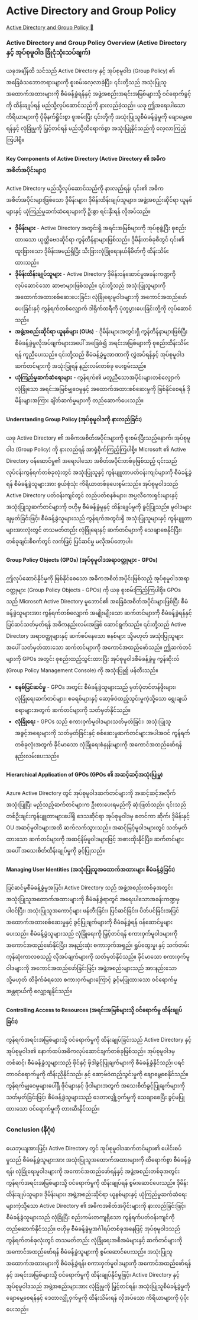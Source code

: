 # Active Directory and Group Policy

[Active Directory and Group Policy 🔗](https://www.coursera.org/learn/cybersecurity-threat-vectors-and-mitigation/lecture/A1tJz/active-directory-and-group-policy)

### Active Directory and Group Policy Overview (Active Directory နှင့် အုပ်စုမူဝါဒ ခြုံငုံသုံးသပ်ချက်)

ယခုအချိန်ထိ သင်သည် Active Directory နှင့် အုပ်စုမူဝါဒ (Group Policy) ၏ အခြေခံသဘောတရားများကို စူးစမ်းလေ့လာခဲ့ပြီး၊ ၎င်းတို့သည် အသုံးပြုသူအထောက်အထားများကို စီမံခန့်ခွဲရန်နှင့် အဖွဲ့အစည်းအရင်းအမြစ်များသို့ ဝင်ရောက်ခွင့်ကို ထိန်းချုပ်ရန် မည်သို့လုပ်ဆောင်သည်ကို နားလည်ခဲ့သည်။ ယခု ဤအရေးပါသော ကိရိယာများကို ပိုမိုနက်ရှိုင်းစွာ စူးစမ်းပြီး ၎င်းတို့ကို အသုံးပြုသူစီမံခန့်ခွဲမှုကို ချောမွေ့စေရန်နှင့် လုံခြုံမှုကို မြှင့်တင်ရန် မည်သို့ထိရောက်စွာ အသုံးပြုနိုင်သည်ကို လေ့လာကြည့်ကြပါစို့။

#### Key Components of Active Directory (Active Directory ၏ အဓိကအစိတ်အပိုင်းများ)

Active Directory မည်သို့လုပ်ဆောင်သည်ကို နားလည်ရန်၊ ၎င်း၏ အဓိကအစိတ်အပိုင်းများဖြစ်သော ဒိုမိန်းများ၊ ဒိုမိန်းထိန်းချုပ်သူများ၊ အဖွဲ့အစည်းဆိုင်ရာ ယူနစ်များနှင့် ယုံကြည်မှုဆက်ဆံရေးများကို ဦးစွာ ရင်းနှီးရန် လိုအပ်သည်။

- **ဒိုမိန်းများ** - Active Directory အတွင်းရှိ အရင်းအမြစ်များကို အုပ်စုဖွဲ့ပြီး စုစည်းထားသော ယုတ္တိဗေဒဆိုင်ရာ ကွန်တိန်နာများဖြစ်သည်။ ဒိုမိန်းတစ်ခုစီတွင် ၎င်း၏ ထူးခြားသော ဒိုမိန်းအမည်ရှိပြီး သီးခြားလုံခြုံရေးနယ်နိမိတ်ကို ထိန်းသိမ်းထားသည်။
- **ဒိုမိန်းထိန်းချုပ်သူများ** - Active Directory ဒိုမိန်းဝန်ဆောင်မှုအခန်းကဏ္ဍကို လုပ်ဆောင်သော ဆာဗာများဖြစ်သည်။ ၎င်းတို့သည် အသုံးပြုသူများကို အထောက်အထားစစ်ဆေးပေးခြင်း၊ လုံခြုံရေးမူဝါဒများကို အကောင်အထည်ဖော်ပေးခြင်းနှင့် ကွန်ရက်တစ်လျှောက် ဒါရိုက်ထရီကို ပုံတူပွားပေးခြင်းတို့ကို လုပ်ဆောင်သည်။
- **အဖွဲ့အစည်းဆိုင်ရာ ယူနစ်များ (OUs)** - ဒိုမိန်းများအတွင်းရှိ ကွန်တိန်နာများဖြစ်ပြီး စီမံခန့်ခွဲမှုလိုအပ်ချက်များအပေါ် အခြေခံ၍ အရင်းအမြစ်များကို စုစည်းထိန်းသိမ်းရန် ကူညီပေးသည်။ ၎င်းတို့သည် စီမံခန့်ခွဲမှုအာဏာကို လွှဲအပ်ရန်နှင့် အုပ်စုမူဝါဒဆက်တင်များကို အသုံးပြုရန် နည်းလမ်းတစ်ခု ပေးစွမ်းသည်။
- **ယုံကြည်မှုဆက်ဆံရေးများ** - ကွန်ရက်၏ မတူညီသောအပိုင်းများတစ်လျှောက် လုံခြုံသော အရင်းအမြစ်မျှဝေမှုနှင့် အထောက်အထားစစ်ဆေးမှုကို ဖြစ်နိုင်စေရန် ဒိုမိန်းများအကြား ချိတ်ဆက်မှုများကို တည်ဆောက်ပေးသည်။

#### Understanding Group Policy (အုပ်စုမူဝါဒကို နားလည်ခြင်း)

ယခု Active Directory ၏ အဓိကအစိတ်အပိုင်းများကို စူးစမ်းပြီးသည့်နောက်၊ အုပ်စုမူဝါဒ (Group Policy) ကို နားလည်ရန် အာရုံစိုက်ကြည့်ကြပါစို့။ Microsoft ၏ Active Directory ဝန်ဆောင်မှု၏ အရေးပါသော အစိတ်အပိုင်းတစ်ခုဖြစ်သည့် ၎င်းသည် လုပ်ငန်းကွန်ရက်တစ်ခုလုံးတွင် အသုံးပြုသူနှင့် ကွန်ပျူတာပတ်ဝန်းကျင်များကို စီမံခန့်ခွဲရန် စီမံခန့်ခွဲသူများအား စွယ်စုံသုံး ကိရိယာတစ်ခုပေးစွမ်းသည်။ အုပ်စုမူဝါဒသည် Active Directory ပတ်ဝန်းကျင်တွင် လည်ပတ်စနစ်များ၊ အပ္ပလီကေးရှင်းများနှင့် အသုံးပြုသူဆက်တင်များကို ဗဟိုမှ စီမံခန့်ခွဲမှုနှင့် ထိန်းချုပ်မှုကို ခွင့်ပြုသည်။ မူဝါဒများချမှတ်ခြင်းဖြင့်၊ စီမံခန့်ခွဲသူများသည် ကွန်ရက်အတွင်းရှိ အသုံးပြုသူများနှင့် ကွန်ပျူတာများအားလုံးတွင် တသမတ်တည်း လုံခြုံရေးနှင့် ဆက်တင်များကို သေချာစေနိုင်ပြီး၊ တစ်ခုချင်းစီစက်တွင် လက်ဖြင့် ပြင်ဆင်မှု မလိုအပ်တော့ပါ။

#### Group Policy Objects (GPOs) (အုပ်စုမူဝါဒအရာဝတ္ထုများ - GPOs)

ဤလုပ်ဆောင်နိုင်မှုကို ဖြစ်နိုင်စေသော အဓိကအစိတ်အပိုင်းဖြစ်သည့် အုပ်စုမူဝါဒအရာဝတ္ထုများ (Group Policy Objects - GPOs) ကို ယခု စူးစမ်းကြည့်ကြပါစို့။ GPOs သည် Microsoft Active Directory မူဘောင်၏ အခြေခံအစိတ်အပိုင်းများဖြစ်ပြီး စီမံခန့်ခွဲသူများအား ကွန်ရက်တစ်လျှောက် အမျိုးမျိုးသော ဆက်တင်များကို စီမံခန့်ခွဲရန်နှင့် ပြင်ဆင်သတ်မှတ်ရန် အဓိကနည်းလမ်းအဖြစ် ဆောင်ရွက်သည်။ ၎င်းတို့သည် Active Directory အရာဝတ္ထုများနှင့် ဆက်စပ်နေသော စနစ်များ သို့မဟုတ် အသုံးပြုသူများအပေါ် သတ်မှတ်ထားသော ဆက်တင်များကို အကောင်အထည်ဖော်သည်။ ဤဆက်တင်များကို GPOs အတွင်း စုစည်းထည့်သွင်းထားပြီး အုပ်စုမူဝါဒစီမံခန့်ခွဲမှု ကွန်ဆိုးလ် (Group Policy Management Console) ကို အသုံးပြု၍ ဖန်တီးသည်။

- **စနစ်ပြင်ဆင်မှု** - GPOs အတွင်း စီမံခန့်ခွဲသူများသည် မှတ်ပုံတင်တန်ဖိုးများ၊ လုံခြုံရေးဆက်တင်များ၊ စခရစ်များနှင့် ဆော့ဖ်ဝဲထည့်သွင်းမှုကဲ့သို့သော ရွေးချယ်စရာများအတွက် ဆက်တင်များကို သတ်မှတ်နိုင်သည်။
- **လုံခြုံရေး** - GPOs သည် စကားဝှက်မူဝါဒများသတ်မှတ်ခြင်း၊ အသုံးပြုသူအခွင့်အရေးများကို သတ်မှတ်ခြင်းနှင့် စစ်ဆေးမှုဆက်တင်များအပါအဝင် ကွန်ရက်တစ်ခုလုံးအတွက် ခိုင်မာသော လုံခြုံရေးစံနှုန်းများကို အကောင်အထည်ဖော်ရန် နည်းလမ်းပေးသည်။

#### Hierarchical Application of GPOs (GPOs ၏ အဆင့်ဆင့်အသုံးပြုမှု)

Azure Active Directory တွင် အုပ်စုမူဝါဒဆက်တင်များကို အဆင့်ဆင့်အလိုက် အသုံးပြုပြီး မည်သည့်ဆက်တင်များက ဦးစားပေးရမည်ကို ဆုံးဖြတ်သည်။ ၎င်းသည် တစ်ဦးချင်းကွန်ပျူတာများပေါ်ရှိ ဒေသဆိုင်ရာ အုပ်စုမူဝါဒမှ စတင်ကာ ဆိုက်၊ ဒိုမိန်းနှင့် OU အဆင့်မူဝါဒများအထိ ဆက်လက်သွားသည်။ အဆင့်မြင့်မူဝါဒများတွင် သတ်မှတ်ထားသော ဆက်တင်များကို အဆင့်နိမ့်မူဝါဒများဖြင့် အစားထိုးနိုင်ပြီး၊ ဆက်တင်များအပေါ် အသေးစိတ်ထိန်းချုပ်မှုကို ခွင့်ပြုသည်။

#### Managing User Identities (အသုံးပြုသူအထောက်အထားများ စီမံခန့်ခွဲခြင်း)

ပြင်ဆင်မှုစီမံခန့်ခွဲမှုအပြင်၊ Active Directory သည် အဖွဲ့အစည်းတစ်ခုအတွင်း အသုံးပြုသူအထောက်အထားများကို စီမံခန့်ခွဲရာတွင် အရေးပါသောအခန်းကဏ္ဍမှ ပါဝင်ပြီး၊ အသုံးပြုသူအကောင့်များ ဖန်တီးခြင်း၊ ပြင်ဆင်ခြင်း၊ ပိတ်ပင်ခြင်းအပြင် အထောက်အထားစစ်ဆေးမှုနှင့် ခွင့်ပြုချက်များကို စီမံခန့်ခွဲရန် ဝန်ဆောင်မှုများ ပေးသည်။ စီမံခန့်ခွဲသူများသည် လုံခြုံရေးကို မြှင့်တင်ရန် စကားဝှက်မူဝါဒများကို အကောင်အထည်ဖော်နိုင်ပြီး၊ အနည်းဆုံး စကားဝှက်အရှည်၊ ရှုပ်ထွေးမှု၊ နှင့် သက်တမ်းကုန်ဆုံးကာလစသည့် လိုအပ်ချက်များကို သတ်မှတ်နိုင်သည်။ ခိုင်မာသော စကားဝှက်မူဝါဒများကို အကောင်အထည်ဖော်ခြင်းဖြင့်၊ အဖွဲ့အစည်းများသည် အားနည်းသော သို့မဟုတ် ထိခိုက်ခံရသော စကားဝှက်များကြောင့် ခွင့်မပြုထားသော ဝင်ရောက်မှုအန္တရာယ်ကို လျှော့ချနိုင်သည်။

#### Controlling Access to Resources (အရင်းအမြစ်များသို့ ဝင်ရောက်မှု ထိန်းချုပ်ခြင်း)

ကွန်ရက်အရင်းအမြစ်များသို့ ဝင်ရောက်မှုကို ထိန်းချုပ်ခြင်းသည် Active Directory နှင့် အုပ်စုမူဝါဒ၏ နောက်ထပ်အဓိကလုပ်ဆောင်ချက်တစ်ခုဖြစ်သည်။ အုပ်စုမူဝါဒမှတစ်ဆင့်၊ စီမံခန့်ခွဲသူများသည် ဖိုင်နှင့် ဖိုဒါခွင့်ပြုချက်များကို စီမံခန့်ခွဲနိုင်သည်၊ ပရင်တာဝင်ရောက်မှုကို ထိန်းညှိနိုင်သည်၊ နှင့် ဆော့ဖ်ဝဲထည့်သွင်းမှုကို ချောမွေ့စေနိုင်သည်။ ကွန်ရက်မျှဝေမှုများပေါ်ရှိ ဖိုင်များနှင့် ဖိုဒါများအတွက် အသေးစိတ်ခွင့်ပြုချက်များကို သတ်မှတ်ခြင်းဖြင့်၊ စီမံခန့်ခွဲသူများသည် ဒေတာလျှို့ဝှက်မှုကို သေချာစေပြီး ခွင့်မပြုထားသော ဝင်ရောက်မှုကို တားဆီးနိုင်သည်။

### Conclusion (နိဂုံး)

ယေဘုယျအားဖြင့်၊ Active Directory တွင် အုပ်စုမူဝါဒဆက်တင်များ၏ ပေါင်းစပ်မှုသည် စီမံခန့်ခွဲသူများအား အသုံးပြုသူအထောက်အထားများကို ထိရောက်စွာ စီမံခန့်ခွဲရန်၊ လုံခြုံရေးမူဝါဒများကို အကောင်အထည်ဖော်ရန်နှင့် အဖွဲ့အစည်းတစ်ခုအတွင်း ကွန်ရက်အရင်းအမြစ်များသို့ ဝင်ရောက်မှုကို ထိန်းချုပ်ရန် စွမ်းဆောင်ပေးသည်။ ဒိုမိန်းထိန်းချုပ်သူများ၊ ဒိုမိန်းများ၊ အဖွဲ့အစည်းဆိုင်ရာ ယူနစ်များနှင့် ယုံကြည်မှုဆက်ဆံရေးများကဲ့သို့သော Active Directory ၏ အဓိကအစိတ်အပိုင်းများကို နားလည်ခြင်းဖြင့်၊ စီမံခန့်ခွဲသူများသည် လုံခြုံပြီး စည်းကမ်းတကျရှိသော ကွန်ရက်ပတ်ဝန်းကျင်ကို တည်ဆောက်နိုင်သည်။ ဗဟိုမှ စီမံခန့်ခွဲမှုအင်္ဂါရပ်တစ်ခုအနေဖြင့် အုပ်စုမူဝါဒသည် ကွန်ရက်တစ်ခုလုံးတွင် တသမတ်တည်း လုံခြုံရေးအစီအမံများနှင့် ဆက်တင်များကို အကောင်အထည်ဖော်ရန် စီမံခန့်ခွဲသူများကို စွမ်းဆောင်ပေးသည်။ အသုံးပြုသူအထောက်အထားများကို စီမံခန့်ခွဲရန်၊ စကားဝှက်မူဝါဒများကို အကောင်အထည်ဖော်ရန်နှင့် အရင်းအမြစ်များသို့ ဝင်ရောက်မှုကို ထိန်းချုပ်နိုင်မှုဖြင့်၊ Active Directory နှင့် အုပ်စုမူဝါဒသည် အဖွဲ့အစည်းများအား လုံခြုံမှုကို မြှင့်တင်ရန်၊ အသုံးပြုသူစီမံခန့်ခွဲမှုကို ချောမွေ့စေရန်နှင့် ဒေတာလျှို့ဝှက်မှုကို ထိန်းသိမ်းရန် လိုအပ်သော ကိရိယာများကို ပံ့ပိုးပေးသည်။
